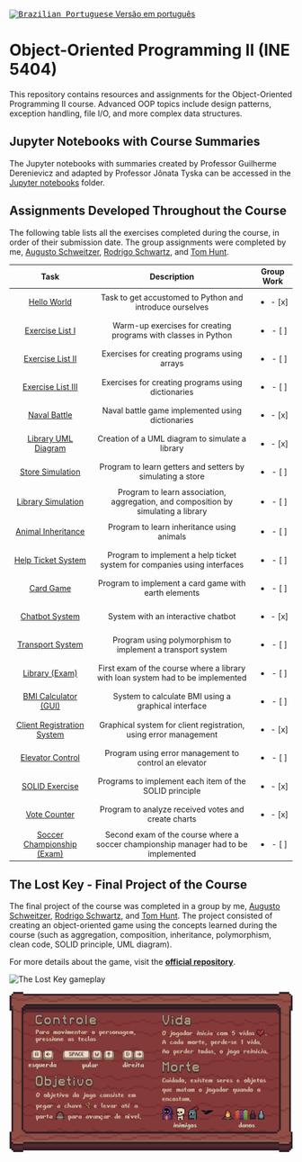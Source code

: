 [<kbd><img title="Brazilian Portuguese" alt="Brazilian Portuguese" src="https://flagicons.lipis.dev/flags/4x3/br.svg" width="22"></kbd> Versão em português](README_PT.md)

# Object-Oriented Programming II (INE 5404)

This repository contains resources and assignments for the Object-Oriented Programming II course. Advanced OOP topics include design patterns, exception handling, file I/O, and more complex data structures.

## Jupyter Notebooks with Course Summaries

The Jupyter notebooks with summaries created by Professor Guilherme Derenievicz and adapted by Professor Jônata Tyska can be accessed in the [Jupyter notebooks](./jupyter%20notebooks/) folder.

## Assignments Developed Throughout the Course

The following table lists all the exercises completed during the course, in order of their submission date. The group assignments were completed by me, [Augusto Schweitzer](https://github.com/AugustoSchw), [Rodrigo Schwartz](https://github.com/R0drigoSchwartz), and [Tom Hunt](https://github.com/tmphnt).

|    Task    |        Description         | Group Work | 
| :--------: | :------------------------: | :--------: | 
| [Hello World](https://github.com/INE-UFSC/hello-world-apresenta-es-grupo-1-23-2) | Task to get accustomed to Python and introduce ourselves | <ul><li>- [x] </li></ul> |
| [Exercise List I](./solo%20tasks/exercise%20lists/Lista%201%20-%20Classes.ipynb) | Warm-up exercises for creating programs with classes in Python | <ul><li>- [ ] </li></ul> |
| [Exercise List II](./solo%20tasks/exercise%20lists/Lista%202%20-%20Listas.ipynb) | Exercises for creating programs using arrays | <ul><li>- [ ] </li></ul> |
| [Exercise List III](./solo%20tasks/exercise%20lists/Lista%203%20-%20Dicionários.ipynb) | Exercises for creating programs using dictionaries | <ul><li>- [ ] </li></ul> |
| [Naval Battle](./group%20tasks/naval%20battle/) | Naval battle game implemented using dictionaries | <ul><li>- [x] </li></ul> |
| [Library UML Diagram](./group%20tasks/UML%20Diagram%20-%20Library.png) | Creation of a UML diagram to simulate a library | <ul><li>- [x] </li></ul> |
| [Store Simulation](./solo%20tasks/store%20simulation/) | Program to learn getters and setters by simulating a store | <ul><li>- [ ] </li></ul> |
| [Library Simulation](./solo%20tasks/library/) | Program to learn association, aggregation, and composition by simulating a library | <ul><li>- [ ] </li></ul> |
| [Animal Inheritance](./solo%20tasks/animals/) | Program to learn inheritance using animals | <ul><li>- [ ] </li></ul> |
| [Help Ticket System](./solo%20tasks/ticket%20help/) | Program to implement a help ticket system for companies using interfaces | <ul><li>- [ ] </li></ul> |
| [Card Game](./solo%20tasks/card%20game/) | Program to implement a card game with earth elements | <ul><li>- [ ] </li></ul> |
| [Chatbot System](./group%20tasks/chatbot%20system/) | System with an interactive chatbot | <ul><li>- [x] </li></ul> |
| [Transport System](./solo%20tasks/exercise%20lists/Exercicio%20Polimorfismo.ipynb) | Program using polymorphism to implement a transport system | <ul><li>- [ ] </li></ul> |
| [Library (Exam)](./solo%20tasks/library%20exam/) | First exam of the course where a library with loan system had to be implemented | <ul><li>- [ ] </li></ul> |
| [BMI Calculator (GUI)](./solo%20tasks/bmi%20calculator/) | System to calculate BMI using a graphical interface | <ul><li>- [ ] </li></ul> |
| [Client Registration System](./group%20tasks/client%20registration/) | Graphical system for client registration, using error management | <ul><li>- [x] </li></ul> |
| [Elevator Control](./solo%20tasks/elevator/) | Program using error management to control an elevator | <ul><li>- [ ] </li></ul> |
| [SOLID Exercise](./group%20tasks/solid/) | Programs to implement each item of the SOLID principle | <ul><li>- [x] </li></ul> |
| [Vote Counter](./group%20tasks/voting%20system/) | Program to analyze received votes and create charts | <ul><li>- [x] </li></ul> |
| [Soccer Championship (Exam)](./group%20tasks/voting%20system/) | Second exam of the course where a soccer championship manager had to be implemented | <ul><li>- [ ] </li></ul> |

## The Lost Key - Final Project of the Course

The final project of the course was completed in a group by me, [Augusto Schweitzer](https://github.com/AugustoSchw), [Rodrigo Schwartz](https://github.com/R0drigoSchwartz), and [Tom Hunt](https://github.com/tmphnt). The project consisted of creating an object-oriented game using the concepts learned during the course (such as aggregation, composition, inheritance, polymorphism, clean code, SOLID principle, UML diagram).

For more details about the game, visit the **[official repository](https://github.com/pehqge/the-lost-key)**.
<div align="center">
    <div style="display: flex; align-items: center;">
        <img src="./group tasks/the lost key/gif.gif" alt="The Lost Key gameplay" style="align-self: center;">
    </div>
    <p></p>
    <p></p>
</div>
<div align="center">
    <div style="display: flex; align-items: center;">
        <img src="./group tasks/the lost key/tutorial.png" alt="The Lost Key tutorial" style="align-self: center;">
    </div>
</div>